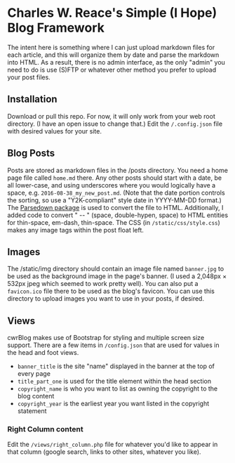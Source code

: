 # Charles W. Reace's Simple (I Hope) Blog Framework

The intent here is something where I can just upload markdown files for 
each article, and this will organize them by date and parse the markdown
into HTML. As a result, there is no admin interface, as the only "admin"
you need to do is use (S)FTP or whatever other method you prefer to
upload your post files.

## Installation

Download or pull this repo. For now, it will only work from your
web root directory. (I have an open issue to change that.) Edit the
`/.config.json` file with desired values for your site.
 
## Blog Posts

Posts are stored as markdown files in the /posts directory. You need
a home page file called `home.md` there. Any other posts should start
with a date, be all lower-case, and using underscores where you would
logically have a space, e.g. `2016-08-38_my_new_post.md`. (Note that the
date portion controls the sorting, so use a "Y2K-compliant" style date
in YYYY-MM-DD format.) The [Parsedown package](http://parsedown.org) 
is used to convert the file to HTML. Additionally, I added code to 
convert " -- " (space, double-hypen, space) to HTML entities for 
thin-space, em-dash, thin-space. The CSS (in `/static/css/style.css`)
makes any image tags within the post float left.

## Images

The /static/img directory should contain an image file named `banner.jpg`
to be used as the background image in the page's banner. (I used a
2,048px × 532px jpeg which seemed to work pretty well). You can also 
put a `favicon.ico` file there to be used as the blog's favicon.
You can use this directory to upload images you want to use in your
posts, if desired.

## Views

cwrBlog makes use of Bootstrap for styling and multiple screen size
support. There are a few items in `/config.json` that are used for
values in the head and foot views.

* `banner_title` is the site "name" displayed in the banner at the top of every page
* `title_part_one` is used for the title element within the head section
* `copyright_name` is who you want to list as owning the copyright to the blog content
* `copyright_year` is the earliest year you want listed in the copyright statement
 
### Right Column content

Edit the `/views/right_column.php` file for whatever you'd like to appear in that
column (google search, links to other sites, whatever you like).
